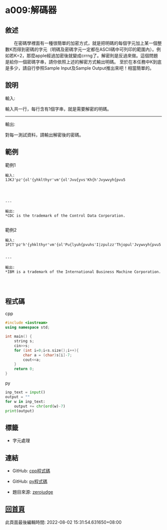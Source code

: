 # a009:解碼器

## 敘述

　　在密碼學裡面有一種很簡單的加密方式，就是把明碼的每個字元加上某一個整數K而得到密碼的字元（明碼及密碼字元一定都在ASCII碼中可列印的範圍內）。例如若K=2，那麼apple經過加密後就變成crrng了。解密則是反過來做。這個問題是給你一個密碼字串，請你依照上述的解密方式輸出明碼。
至於在本任務中K到底是多少，請自行參照Sample Input及Sample Output推出來吧！相當簡單的。


## 說明

輸入:

輸入共一行，每行含有1個字串，就是需要解密的明碼。

---

輸出:

對每一測試資料，請輸出解密後的密碼。

## 範例
範例1

```
輸入:
1JKJ'pz'{ol'{yhklthyr'vm'{ol'Jvu{yvs'Kh{h'Jvywvyh{pvu5


---

輸出:
*CDC is the trademark of the Control Data Corporation.

```
範例2

```
輸入:
1PIT'pz'h'{yhklthyr'vm'{ol'Pu{lyuh{pvuhs'I|zpulzz'Thjopul'Jvywvyh{pvu5

---

輸出:
*IBM is a trademark of the International Business Machine Corporation.


```

## 程式碼
cpp

```cpp
#include <iostream>
using namespace std;

int main() {
    string s;
    cin>>s;
    for (int i=0;i<s.size();i++){
        char a = (char)s[i]-7;
        cout<<a;
    }
    return 0;
}
```

py

```py
inp_text = input()
output = ""
for w in inp_text:
    output += chr(ord(w)-7)
print(output)
```

## 標籤
- 字元處理


## 連結
- GitHub: [cpp程式碼](https://github.com/henryleecode23/solve_record/blob/main/zerojudge/a009/main.cpp)
- GitHub: [py程式碼](https://github.com/henryleecode23/solve_record/blob/main/zerojudge/a009/main.py)


- 題目來源: [zerojudge](https://zerojudge.tw/ShowProblem?problemid=a009)

## [回首頁](https://henryleecode23.github.io/solve_record/)

此頁面最後編輯時間: 2022-08-02 15:31:54.631650+08:00
